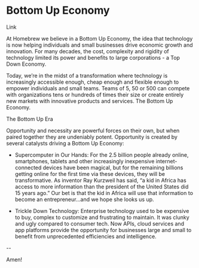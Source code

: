 # Bottom Up Economy

Link

At Homebrew we believe in a Bottom Up Economy, the idea that technology is now helping individuals and small businesses drive economic growth and innovation.  For many decades, the cost, complexity and rigidity of technology limited its power and benefits to large corporations - a Top Down Economy.

Today, we’re in the midst of a transformation where technology is increasingly accessible enough, cheap enough and flexible enough to empower individuals and small teams. Teams of 5, 50 or 500 can compete with organizations tens or hundreds of times their size or create entirely new markets with innovative products and services. The Bottom Up Economy.

The Bottom Up Era

Opportunity and necessity are powerful forces on their own, but when paired together they are undeniably potent.  Opportunity is created by several catalysts driving a Bottom Up Economy:

- Supercomputer in Our Hands: For the 2.5 billion people already online, smartphones, tablets and other increasingly inexpensive internet-connected devices have been magical, but for the remaining billions getting online for the first time via these devices, they will be transformative.  As inventor Ray Kurzweil has said, “a kid in Africa has access to more information than the president of the United States did 15 years ago.”  Our bet is that the kid in Africa will use that information to become an entrepreneur…and we hope she looks us up.

- Trickle Down Technology: Enterprise technology used to be expensive to buy, complex to customize and frustrating to maintain. It was clunky and ugly compared to consumer tech.  Now APIs, cloud services and app platforms provide the opportunity for businesses large and small to benefit from unprecedented efficiencies and intelligence.

--

Amen!













